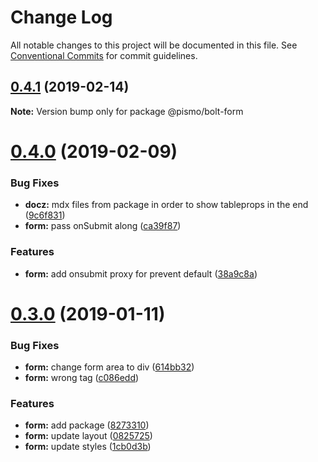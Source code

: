 # Change Log

All notable changes to this project will be documented in this file.
See [Conventional Commits](https://conventionalcommits.org) for commit guidelines.

## [0.4.1](https://github.com/pismo/bolt/compare/v0.4.0...v0.4.1) (2019-02-14)

**Note:** Version bump only for package @pismo/bolt-form





# [0.4.0](https://github.com/pismo/bolt/compare/v0.3.0...v0.4.0) (2019-02-09)


### Bug Fixes

* **docz:** mdx files from package in order to show tableprops in the end ([9c6f831](https://github.com/pismo/bolt/commit/9c6f831))
* **form:** pass onSubmit along ([ca39f87](https://github.com/pismo/bolt/commit/ca39f87))


### Features

* **form:** add onsubmit proxy for prevent default ([38a9c8a](https://github.com/pismo/bolt/commit/38a9c8a))





# [0.3.0](https://github.com/pismo/bolt/compare/v0.2.0...v0.3.0) (2019-01-11)


### Bug Fixes

* **form:** change form area to div ([614bb32](https://github.com/pismo/bolt/commit/614bb32))
* **form:** wrong tag ([c086edd](https://github.com/pismo/bolt/commit/c086edd))


### Features

* **form:** add package ([8273310](https://github.com/pismo/bolt/commit/8273310))
* **form:** update layout ([0825725](https://github.com/pismo/bolt/commit/0825725))
* **form:** update styles ([1cb0d3b](https://github.com/pismo/bolt/commit/1cb0d3b))
